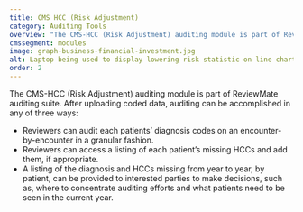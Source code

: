```yaml
---
title: CMS HCC (Risk Adjustment)
category: Auditing Tools
overview: "The CMS-HCC (Risk Adjustment) auditing module is part of ReviewMate auditing suite. After uploading coded data, auditing can be accomplished in any of three ways:"
cmssegment: modules
image: graph-business-financial-investment.jpg
alt: Laptop being used to display lowering risk statistic on line chart.
order: 2
---
```

The CMS-HCC (Risk Adjustment) auditing module is part of ReviewMate auditing suite. After uploading coded data, auditing can be accomplished in any of three ways:

* Reviewers can audit each patients’ diagnosis codes on an encounter-by-encounter in a granular fashion.
* Reviewers can access a listing of each patient’s missing HCCs and add them, if appropriate.
* A listing of the diagnosis and HCCs missing from year to year, by patient, can be provided to interested parties to make decisions, such as, where to concentrate auditing efforts and what patients need to be seen in the current year.
